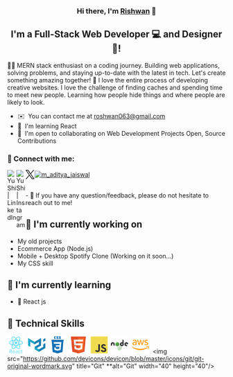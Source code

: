 

<h3 align="center">
Hi there, I'm <a href="https://www.yushi.dev/" target="_blank" rel="noreferrer">Rishwan</a> 👋
</h3>

<h2 align="center">
I'm a Full-Stack Web Developer 💻 and Designer 🎨!
</h2> 

👨‍💻 MERN stack enthusiast on a coding journey. Building web applications, solving problems, and staying up-to-date with the latest in tech. Let's create something amazing together! 🚀
I love the entire process of developing creative websites. I love the challenge of finding caches and spending time to meet new people. Learning how people hide things and where people are likely to look.

- ✉️  You can contact me at [roshwan063@gmail.com](mailto:rishwan063@gmail.com)
- 🧠  I'm learning React 
- 🤝  I'm open to collaborating on Web Development Projects Open, Source Contributions
### 🤝 Connect with me:

<a href="https://www.linkedin.com/in/rishwank/"><img align="left" src="https://raw.githubusercontent.com/yushi1007/yushi1007/main/images/linkedin.svg" alt="Yu Shi | LinkedIn" width="21px"/></a>
<a href="https://www.instagram.com/__rishwan__/"><img align="left" src="https://raw.githubusercontent.com/yushi1007/yushi1007/main/images/instagram.svg" alt="Yu Shi | Instagram" width="21px"/></a>
<a href="https://twitter.com/__rishwan__"><img align="left" src="https://github.com/devicons/devicon/blob/master/icons/twitter/twitter-original.svg" alt="Yu Shi | Instagram" width="21px"/></a>
<a href="https://www.youtube.com/channel/UC1XLb_DoX2eNWGKjkh2epwA" target="blank"><img align="center" src="https://raw.githubusercontent.com/__rishwan__/github-profile-readme-generator/master/src/images/icons/Social/youtube.svg" alt="m_aditya_jaiswal"  width="21px" /></a>
  

</br>
- 💬 If you have any question/feedback, please do not hesitate to reach out to me!

## 🔭 I'm currently working on

- My old projects
- Ecommerce App (Node.js)
- Mobile + Desktop Spotify Clone (Working on it soon...)
- My CSS skill

## 🌱 I'm currently learning

- 📱 React js


## 💼 Technical Skills
<div>
  
  <img src="https://github.com/devicons/devicon/blob/master/icons/react/react-original-wordmark.svg" title="React" alt="React" width="40" height="40"/>&nbsp;
  <img src="https://github.com/devicons/devicon/blob/master/icons/materialui/materialui-original.svg" title="Material UI" alt="Material UI" width="40" height="40"/>&nbsp;
  <img src="https://github.com/devicons/devicon/blob/master/icons/css3/css3-plain-wordmark.svg"  title="CSS3" alt="CSS" width="40" height="40"/>&nbsp;
  <img src="https://github.com/devicons/devicon/blob/master/icons/html5/html5-original.svg" title="HTML5" alt="HTML" width="40" height="40"/>&nbsp;
  <img src="https://github.com/devicons/devicon/blob/master/icons/javascript/javascript-original.svg" title="JavaScript" alt="JavaScript" width="40" height="40"/>&nbsp;
  <img src="https://github.com/devicons/devicon/blob/master/icons/nodejs/nodejs-original-wordmark.svg" title="NodeJS" alt="NodeJS" width="40" height="40"/>&nbsp;
  <img src="https://github.com/devicons/devicon/blob/master/icons/amazonwebservices/amazonwebservices-plain-wordmark.svg" title="AWS" alt="AWS" width="40" height="40"/>&nbsp;
  <img src="https://github.com/devicons/devicon/blob/master/icons/git/git-original-wordmark.svg" title="Git" **alt="Git" width="40" height="40"/>
 
</div>

</br>



